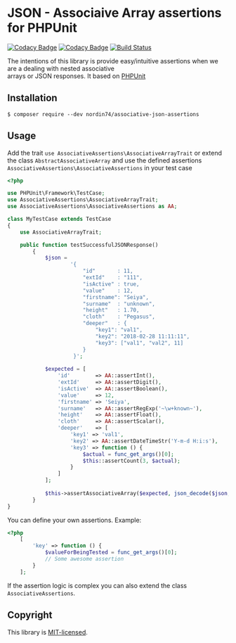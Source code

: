 # JSON - Associaive Array assertions for PHPUnit

[![Codacy Badge](https://api.codacy.com/project/badge/Grade/c28e191f9dd543949859a8d91d3c12bb)](https://app.codacy.com/app/nordin74/associative-json-assertions?utm_source=github.com&utm_medium=referral&utm_content=nordin74/associative-json-assertions&utm_campaign=badger)
[![Codacy Badge](https://api.codacy.com/project/badge/Coverage/a8bf0fc9e202430787bfef82204dfd38)](https://www.codacy.com/app/nordin74/associative-json-assertions?utm_source=github.com&utm_medium=referral&utm_content=nordin74/associative-json-assertions&utm_campaign=Badge_Coverage)
[![Build Status](https://travis-ci.org/nordin74/associative-json-assertions.svg?branch=master)](https://travis-ci.org/nordin74/associative-json-assertions)

The intentions of this library is provide easy/intuitive assertions when we are a dealing with nested associative     
arrays or JSON responses. It based on [PHPUnit](https://phpunit.de/)


## Installation

    $ composer require --dev nordin74/associative-json-assertions


## Usage

Add the trait `use AssociativeAssertions\AssociativeArrayTrait` or extend the class `AbstractAssociativeArray` and 
use the defined assertions `AssociativeAssertions\AssociativeAssertions` in your test case 


```php
<?php

use PHPUnit\Framework\TestCase;
use AssociativeAssertions\AssociativeArrayTrait;
use AssociativeAssertions\AssociativeAssertions as AA;

class MyTestCase extends TestCase
{
    use AssociativeArrayTrait;

    public function testSuccessfulJSONResponse()
        {
            $json =
                    '{
                        "id"       : 11,
                        "extId"    : "111",
                        "isActive" : true,
                        "value"    : 12,
                        "firstname": "Seiya",
                        "surname"  : "unknown",
                        "height"   : 1.70,
                        "cloth"    : "Pegasus",
                        "deeper"   : {
                            "key1": "val1",
                            "key2": "2018-02-28 11:11:11",
                            "key3": ["val1", "val2", 11]
                        }
                     }';
    
            $expected = [
                'id'        => AA::assertInt(),
                'extId'     => AA::assertDigit(),
                'isActive'  => AA::assertBoolean(),
                'value'     => 12,
                'firstname' => 'Seiya',
                'surname'   => AA::assertRegExp('~\w+known~'),
                'height'    => AA::assertFloat(),
                'cloth'     => AA::assertScalar(),
                'deeper'    => [
                    'key1' => 'val1',
                    'key2' => AA::assertDateTimeStr('Y-m-d H:i:s'),
                    'key3' => function () {
                        $actual = func_get_args()[0];
                        $this::assertCount(3, $actual);
                    }
                ]
            ];
    
            $this->assertAssociativeArray($expected, json_decode($json, true));
        }
}
```

You can define your own assertions. Example: 
```php
<?php
    [
        'key' => function () {
            $valueForBeingTested = func_get_args()[0];
            // Some awesome assertion
        }
    ];
```
If the assertion logic is complex you can also extend the class `AssociativeAssertions`.


## Copyright

This library is [MIT-licensed](LICENSE.txt).